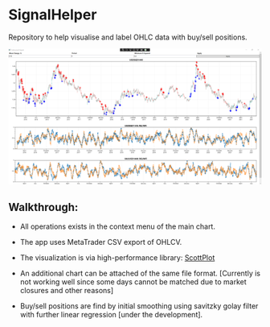 # SignalHelper
Repository to help visualise and label OHLC data with buy/sell positions.

![App running](https://github.com/kkartavenka/SignalHelper/blob/master/SignalHelper/Img/Screenshot.png)


## Walkthrough:

- All operations exists in the context menu of the main chart.

- The app uses MetaTrader CSV export of OHLCV.

- The visualization is via high-performance library: [ScottPlot](https://github.com/ScottPlot/ScottPlot)

- An additional chart can be attached of the same file format. [Currently is not working well since some days cannot be matched due to market closures and other reasons]

- Buy/sell positions are find by initial smoothing using savitzky golay filter with further linear regression [under the development].

